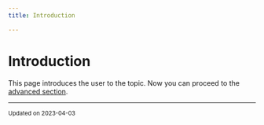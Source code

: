 ```yaml
---
title: Introduction

---
```


# Introduction



This page introduces the user to the topic. Now you can proceed to the [advanced section](/pages/advanced.md#page-advanced). 

-------------------------------

<sub>Updated on 2023-04-03</sub>
